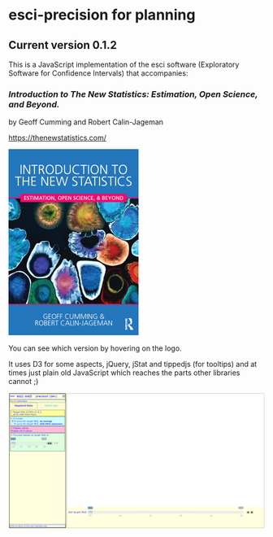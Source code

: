 # esci-precision for planning

## Current version 0.1.2

This is a JavaScript implementation of the esci software (Exploratory Software for Confidence Intervals) that accompanies: 


### _Introduction to The New Statistics: Estimation, Open Science, and Beyond._
by Geoff Cumming and Robert Calin-Jageman

https://thenewstatistics.com/


![Introduction to the New Statistics](images/ITNS-the-cover-2-Feb-16.png?raw=true "Introduction to the New Statistics")



You can see which version by hovering on the logo.

It uses D3 for some aspects, jQuery, jStat and tippedjs (for tooltips) and at times just plain old JavaScript which reaches the parts other libraries cannot ;)

![The esci-precision page](images/esci-precision-view.png?raw=true "esci-precision page")
